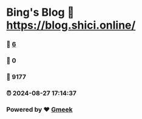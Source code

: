 # Bing's Blog :link: https://blog.shici.online/ 
### :page_facing_up: [6](https://blog.shici.online//tag.html) 
### :speech_balloon: 0 
### :hibiscus: 9177 
### :alarm_clock: 2024-08-27 17:14:37 
### Powered by :heart: [Gmeek](https://github.com/Meekdai/Gmeek)

